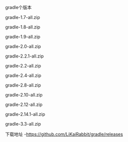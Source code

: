 
gradle个版本

gradle-1.7-all.zip 

gradle-1.8-all.zip 

gradle-1.9-all.zip 

gradle-2.0-all.zip 

gradle-2.2.1-all.zip 

gradle-2.2-all.zip 

gradle-2.4-all.zip 

gradle-2.8-all.zip 

gradle-2.10-all.zip 

gradle-2.12-all.zip 

gradle-2.14.1-all.zip 

gradle-3.3-all.zip 

下载地址
-<https://github.com/LiKaiRabbit/gradle/releases>
